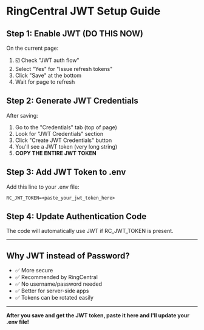 # RingCentral JWT Setup Guide

## Step 1: Enable JWT (DO THIS NOW)
On the current page:
1. ☑️ Check "JWT auth flow"
2. Select "Yes" for "Issue refresh tokens"
3. Click "Save" at the bottom
4. Wait for page to refresh

## Step 2: Generate JWT Credentials
After saving:
1. Go to the "Credentials" tab (top of page)
2. Look for "JWT Credentials" section
3. Click "Create JWT Credentials" button
4. You'll see a JWT token (very long string)
5. **COPY THE ENTIRE JWT TOKEN**

## Step 3: Add JWT Token to .env
Add this line to your .env file:

```
RC_JWT_TOKEN=<paste_your_jwt_token_here>
```

## Step 4: Update Authentication Code
The code will automatically use JWT if RC_JWT_TOKEN is present.

---

## Why JWT instead of Password?
- ✅ More secure
- ✅ Recommended by RingCentral
- ✅ No username/password needed
- ✅ Better for server-side apps
- ✅ Tokens can be rotated easily

---

**After you save and get the JWT token, paste it here and I'll update your .env file!**
